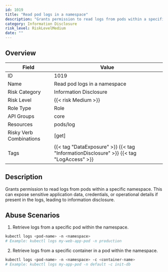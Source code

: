 ```yaml
---
id: 1019
title: "Read pod logs in a namespace"
description: "Grants permission to read logs from pods within a specific namespace. This can expose sensitive application data, credentials, or operational details if present in the logs, leading to information disclosure."
category: Information Disclosure
risk_level: RiskLevelMedium
date: ""
---
```


## Overview

| Field                   | Value                                                                                  |
| ----------------------- | -------------------------------------------------------------------------------------- |
| ID                      | 1019                                                                                   |
| Name                    | Read pod logs in a namespace                                                           |
| Risk Category           | Information Disclosure                                                                 |
| Risk Level              | {{< risk Medium >}}                                                                    |
| Role Type               | Role                                                                                   |
| API Groups              | core                                                                                   |
| Resources               | pods/log                                                                               |
| Risky Verb Combinations | [get]                                                                                  |
| Tags                    | {{< tag "DataExposure" >}} {{< tag "InformationDisclosure" >}} {{< tag "LogAccess" >}} |

## Description

Grants permission to read logs from pods within a specific namespace. This can expose sensitive application data, credentials, or operational details if present in the logs, leading to information disclosure.

## Abuse Scenarios

1. Retrieve logs from a specific pod within the namespace.

```bash
kubectl logs <pod-name> -n <namespace>
# Example: kubectl logs my-web-app-pod -n production

```

2. Retrieve logs from a specific container in a pod within the namespace.

```bash
kubectl logs <pod-name> -n <namespace> -c <container-name>
# Example: kubectl logs my-app-pod -n default -c init-db

```
